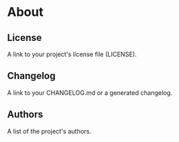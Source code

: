 # About

## License

A link to your project's license file (LICENSE).

## Changelog

A link to your CHANGELOG.md or a generated changelog.

## Authors

A list of the project's authors.
